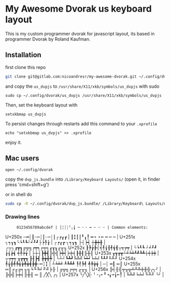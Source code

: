 # My Awesome Dvorak us keyboard layout
 This is my custom programmer dvorak for javascript layout, its based in programmer Dvorak by Roland Kaufman.

## Installation
first clone this repo 
```sh
git clone git@gitlab.com:nicoandresr/my-awesome-dvorak.git ~/.config/dvorak
```
and copy the `us_dvpjs` to `/usr/share/X11/xkb/symbols/us_dvpjs` with sudo

```shell
sudo cp ~/.config/dvorak/us_dvpjs /usr/share/X11/xkb/symbols/us_dvpjs
```

Then, set the keyboard layout with

```shell
setxkbmap us_dvpjs
```

To persist changes through restarts add this command to your `.xprofile`
```shell
echo "setxkbmap us_dvpjs" >> .xprofile
```


enjoy it.

## Mac users
```
open ~/.config/dvorak 
```
copy the `dvp_js.bundle` into `/Library/Keyboard Layouts/` (open it, in finder press 'cmd+shift+g')

or in shell do

```sh
sudo cp -R ~/.config/dvorak/dvp_js.bundle/ /Library/Keyboard\ Layouts/dvp_js.bundle
```

### Drawing lines
 
         0123456789abcdef | │╎┆┊╵╷╽ ─ ╴╶ ╼ ╌ ┄ ┈ | Common elements:
  U+250x ─━│┃┄┅┆┇┈┉┊┋┌┍┎┏ | ┃╏┇┋╹╻╿ ━ ╸╺ ╾ ╍ ┅ ┉ |
  U+251x ┐┑┒┓└┕┖┗┘┙┚┛├┝┞┟ | ┌┍┎┏ ┐┑┒┓ ├┤┝┥ ┼╋┿╂  | ┌┬┐┏┳┓╔╦╗┍┯┑╒╤╕┎┰┒╓╥╖
  U+252x ┠┡┢┣┤┥┦┧┨┩┪┫┬┭┮┯ | └┕┖┗ ┘┙┚┛ ┟┧┢┪ ┽╀┾╁  | ├┼┤┣╋┫╠╬╣┝┿┥╞╪╡┠╂┨╟╫╢
  U+253x ┰┱┲┳┴┵┶┷┸┹┺┻┼┽┾┿ | ┬┮┯┭ ┰┲┳┱ ┠┨┣┫ ╊╈╉╇  | └┴┘┗┻┛╚╩╝┕┷┙╘╧╛┖┸┚╙╨╜
  U+254x ╀╁╂╃╄╅╆╇╈╉╊╋╌╍╎╏ | ┴┶┷┵ ┸┺┻┹ ┞┦┡┩ ╃╄╆╅  | ─│ ━┃ ═║
  U+255x ═║╒╓╔╕╖╗╘╙╚╛╜╝╞╟ | ╔╦╗╒╤╕╓╥╖            |
  U+256x ╠╡╢╣╤╥╦╧╨╩╪╫╬╭╮╯ | ╠╬╣╞╪╡╟╫╢ ═ ║ ╱╳╲ ╭╮ |
  U+257x ╰╱╲╳╴╵╶╷╸╹╺╻╼╽╾╿ | ╚╩╝╘╧╛╙╨╜         ╰╯ |
